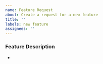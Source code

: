 ```yaml
---
name: Feature Request
about: Create a request for a new feature
title: ''
labels: new feature
assignees: ''
---
```


### Feature Description
*

